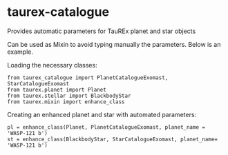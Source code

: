 # taurex-catalogue
Provides automatic parameters for TauREx planet and star objects

Can be used as Mixin to avoid typing manually the parameters. Below is an example.

Loading the necessary classes:
```
from taurex_catalogue import PlanetCatalogueExomast, StarCatalogueExomast
from taurex.planet import Planet
from taurex.stellar import BlackbodyStar
from taurex.mixin import enhance_class
```
Creating an enhanced planet and star with automated parameters:

```
pl = enhance_class(Planet, PlanetCatalogueExomast, planet_name = 'WASP-121 b')
st = enhance_class(BlackbodyStar, StarCatalogueExomast, planet_name= 'WASP-121 b')
```
